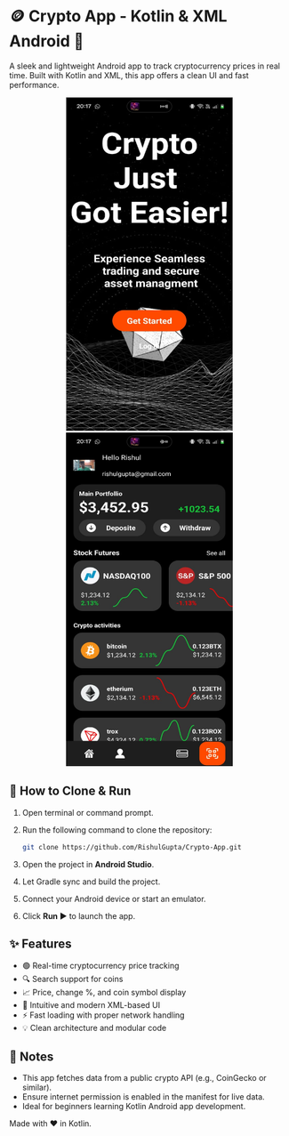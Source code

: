 🪙 Crypto App - Kotlin & XML Android 📱
======================================

A sleek and lightweight Android app to track cryptocurrency prices in real time. Built with Kotlin and XML, this app offers a clean UI and fast performance.
<div align="center">
<img src="https://github.com/RishulGupta/Crypto-App/blob/85b01cc6ae96a5bcc25f5ff28733f9f415522137/WhatsApp%20Image%202025-07-25%20at%2020.19.03_f57214d8.jpg" width=300 height=600>
<img src="https://github.com/RishulGupta/Crypto-App/blob/85b01cc6ae96a5bcc25f5ff28733f9f415522137/WhatsApp%20Image%202025-07-25%20at%2020.19.03_1fb7d610.jpg"width=300 height=600>
</div>

🔧 How to Clone & Run
---------------------
1. Open terminal or command prompt.
2. Run the following command to clone the repository:
   
   ```bash
   git clone https://github.com/RishulGupta/Crypto-App.git
   ```

3. Open the project in **Android Studio**.
4. Let Gradle sync and build the project.
5. Connect your Android device or start an emulator.
6. Click **Run ▶️** to launch the app.

✨ Features
-----------
- 🟢 Real-time cryptocurrency price tracking
- 🔍 Search support for coins
- 📈 Price, change %, and coin symbol display
- 📱 Intuitive and modern XML-based UI
- ⚡ Fast loading with proper network handling
- 💡 Clean architecture and modular code

💬 Notes
--------
- This app fetches data from a public crypto API (e.g., CoinGecko or similar).
- Ensure internet permission is enabled in the manifest for live data.
- Ideal for beginners learning Kotlin Android app development.

Made with ❤️ in Kotlin.
